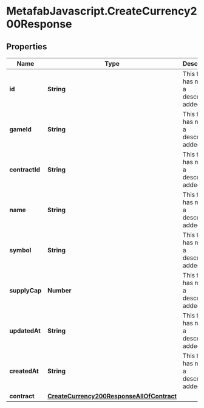 # MetafabJavascript.CreateCurrency200Response

## Properties

Name | Type | Description | Notes
------------ | ------------- | ------------- | -------------
**id** | **String** | This field has not had a description added. | [optional] 
**gameId** | **String** | This field has not had a description added. | [optional] 
**contractId** | **String** | This field has not had a description added. | [optional] 
**name** | **String** | This field has not had a description added. | [optional] 
**symbol** | **String** | This field has not had a description added. | [optional] 
**supplyCap** | **Number** | This field has not had a description added. | [optional] 
**updatedAt** | **String** | This field has not had a description added. | [optional] 
**createdAt** | **String** | This field has not had a description added. | [optional] 
**contract** | [**CreateCurrency200ResponseAllOfContract**](CreateCurrency200ResponseAllOfContract.md) |  | [optional] 



